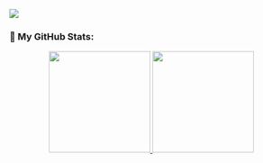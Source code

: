 ![](https://komarev.com/ghpvc/?username=costa53&label=PROFILE+VIEWS&color=lightgrey)

### :vulcan_salute: My GitHub Stats:

<div align="center">
  <a href="https://github.com/costa53">
  <img height="180em" src="https://github-readme-stats.vercel.app/api?username=costa53&show_icons=true&theme=aura_dark&include_all_commits=true&count_private=true&cache_seconds=1800"/>
  <img height="180em" src="https://github-readme-stats.vercel.app/api/top-langs/?username=costa53&theme=aura_dark&layout=compact&langs_count=6&cache_seconds=1800"/></a>
</div>
  
